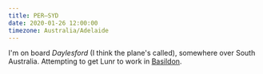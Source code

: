```yaml
---
title: PER–SYD
date: 2020-01-26 12:00:00
timezone: Australia/Adelaide
---
```


I'm on board *Daylesford* (I think the plane's called), somewhere over South Australia.
Attempting to get Lunr to work in [Basildon](https://samwilson.id.au/2020/0123_basildon.html).
